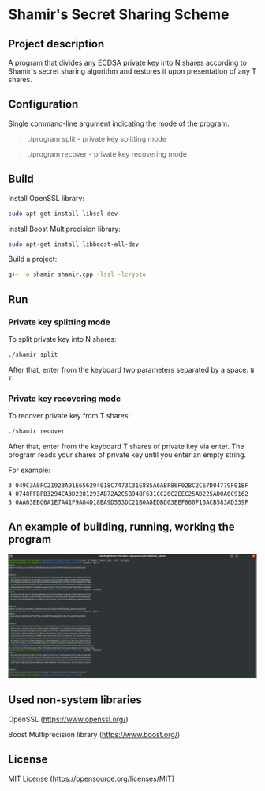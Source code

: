 # Shamir's Secret Sharing Scheme

## Project description
A program that divides any ECDSA private key into N shares according to Shamir's secret sharing algorithm and restores it upon presentation of any T shares.

## Configuration
Single command-line argument indicating the mode of the program:
> ./program split - private key splitting mode

> ./program recover - private key recovering mode

## Build
Install OpenSSL library: 

```bash
sudo apt-get install libssl-dev
```

Install Boost Multiprecision library:

```bash
sudo apt-get install libboost-all-dev
```

Build a project:

```bash 
g++ -o shamir shamir.cpp -lssl -lcrypto
```

## Run

### Private key splitting mode
To split private key into N shares:

```bash
./shamir split
```

After that, enter from the keyboard two parameters separated by a space: `N T`

### Private key recovering mode
To recover private key from T shares:

```bash
./shamir recover
```

After that, enter from the keyboard T shares of private key via enter.
The program reads your shares of private key until you enter an empty string.

For example:

```bash
3 049C3A0FC21923A91E656294018C7473C31E885A6ABF86F02BC2C67D04779F01BF
4 0748FFBFB3294CA3D2281293AB72A2C5B94BF631CC20C2EEC25AD225AD0A0C9162
5 0AA63EBC6A1E7A41F9A84D18BA9D553DC21B0A8EDBD03EEF860F10ACB583AD339F
```

## An example of building, running, working the program

![](shamir_example.png "Example")

## Used non-system libraries
OpenSSL (https://www.openssl.org/)

Boost Multiprecision library (https://www.boost.org/)

## License
MIT License (https://opensource.org/licenses/MIT)
